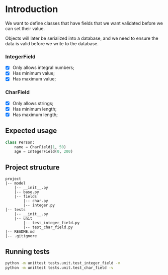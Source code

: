# Introduction

We want to define classes that have fields that we want validated before we can set their value.

Objects will later be serialized into a database, and we need to ensure the data is valid before we write to the database.

### IntegerField

* [x] Only allows integral numbers;
* [x] Has minimum value;
* [x] Has maximum value;

### CharField

* [x] Only allows strings;
* [x] Has minimum length;
* [x] Has maximum length;

## Expected usage

```python
class Person:
    name = CharField(1, 50)
    age = IntegerField(0, 200)
```

## Project structure

```
project
|-- model
    |-- __init__.py
    |-- base.py
    |-- fields
        |-- char.py
        |-- integer.py    
|-- tests
    |-- __init__.py
    |-- unit
        |-- test_integer_field.py
        |-- test_char_field.py
|-- README.md
|-- .gitignore
```

## Running tests

```bash
python -m unittest tests.unit.test_integer_field -v
python -m unittest tests.unit.test_char_field -v
```